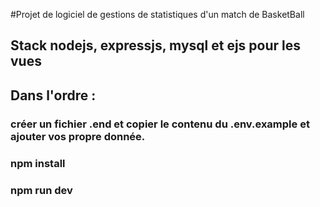 #Projet de logiciel de gestions de statistiques d'un match de BasketBall

## Stack nodejs, expressjs, mysql et ejs pour les vues

## Dans l'ordre :

### créer un fichier .end et copier le contenu du .env.example et ajouter vos propre donnée.
### npm install
### npm run dev
